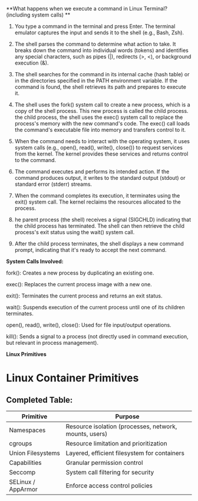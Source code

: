 **What happens when we execute a command in Linux Terminal? (including system calls) **

 1. You type a command in the terminal and press Enter. The terminal emulator captures the input and sends it to the shell (e.g., Bash, Zsh).

 2. The shell parses the command to determine what action to take. It breaks down the command into individual words (tokens) and identifies any special characters, such as pipes (|), redirects (>, <), or background execution (&).
 3. The shell searches for the command in its internal cache (hash table) or in the directories specified in the PATH environment variable. If the command is found, the shell retrieves its path and prepares to execute it.
 4. The shell uses the fork() system call to create a new process, which is a copy of the shell process. This new process is called the child process.
  the child process, the shell uses the exec() system call to replace the process's memory with the new command's code. The exec() call loads the command's executable file into memory and transfers control to it.
 5. When the command needs to interact with the operating system, it uses system calls (e.g., open(), read(), write(), close()) to request services from the kernel. The kernel provides these services and returns control to the command.
 6. The command executes and performs its intended action. If the command produces output, it writes to the standard output (stdout) or standard error (stderr) streams.
 7. When the command completes its execution, it terminates using the exit() system call. The kernel reclaims the resources allocated to the process.
 8. he parent process (the shell) receives a signal (SIGCHLD) indicating that the child process has terminated. The shell can then retrieve the child process's exit status using the wait() system call.
 9.  After the child process terminates, the shell displays a new command prompt, indicating that it's ready to accept the next command.

**System Calls Involved:**

fork(): Creates a new process by duplicating an existing one.

exec(): Replaces the current process image with a new one.

exit(): Terminates the current process and returns an exit status.

wait(): Suspends execution of the current process until one of its children terminates.

open(), read(), write(), close(): Used for file input/output operations.

kill(): Sends a signal to a process (not directly used in command execution, but relevant in process management).


**Linux Primitives**

# Linux Container Primitives

## Completed Table:

| **Primitive** | **Purpose** |
| --- | --- |
| Namespaces | Resource isolation (processes, network, mounts, users) |
| cgroups | Resource limitation and prioritization |
| Union Filesystems | Layered, efficient filesystem for containers |
| Capabilities | Granular permission control |
| Seccomp | System call filtering for security |
| SELinux / AppArmor | Enforce access control policies |
